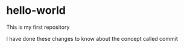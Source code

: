 # hello-world
This is my first repository


I have done these changes to know about the concept called commit
